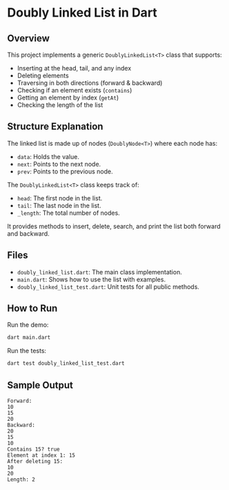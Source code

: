 # Doubly Linked List in Dart

## Overview

This project implements a generic `DoublyLinkedList<T>` class that supports:

* Inserting at the head, tail, and any index
* Deleting elements
* Traversing in both directions (forward & backward)
* Checking if an element exists (`contains`)
* Getting an element by index (`getAt`)
* Checking the length of the list

## Structure Explanation

The linked list is made up of nodes (`DoublyNode<T>`) where each node has:

* `data`: Holds the value.
* `next`: Points to the next node.
* `prev`: Points to the previous node.

The `DoublyLinkedList<T>` class keeps track of:

* `head`: The first node in the list.
* `tail`: The last node in the list.
* `_length`: The total number of nodes.

It provides methods to insert, delete, search, and print the list both forward and backward.

## Files

* `doubly_linked_list.dart`: The main class implementation.
* `main.dart`: Shows how to use the list with examples.
* `doubly_linked_list_test.dart`: Unit tests for all public methods.

## How to Run

Run the demo:

```bash
dart main.dart
```

Run the tests:

```bash
dart test doubly_linked_list_test.dart
```

## Sample Output

```
Forward:
10
15
20
Backward:
20
15
10
Contains 15? true
Element at index 1: 15
After deleting 15:
10
20
Length: 2
```
